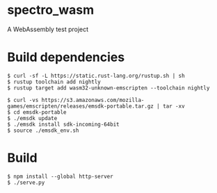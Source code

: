# spectro_wasm
A WebAssembly test project

# Build dependencies
```
$ curl -sf -L https://static.rust-lang.org/rustup.sh | sh
$ rustup toolchain add nightly
$ rustup target add wasm32-unknown-emscripten --toolchain nightly

$ curl -vs https://s3.amazonaws.com/mozilla-games/emscripten/releases/emsdk-portable.tar.gz | tar -xv
$ cd emsdk-portable
$ ./emsdk update
$ ./emsdk install sdk-incoming-64bit
$ source ./emsdk_env.sh
```

# Build
```
$ npm install --global http-server
$ ./serve.py
```
